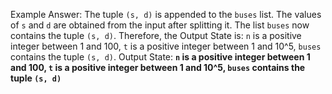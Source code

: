 Example Answer:
The tuple `(s, d)` is appended to the `buses` list. The values of `s` and `d` are obtained from the input after splitting it. The list `buses` now contains the tuple `(s, d)`. Therefore, the Output State is: `n` is a positive integer between 1 and 100, `t` is a positive integer between 1 and 10^5, `buses` contains the tuple `(s, d)`.
Output State: **`n` is a positive integer between 1 and 100, `t` is a positive integer between 1 and 10^5, `buses` contains the tuple `(s, d)`**